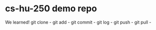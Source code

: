 # cs-hu-250 demo repo
We learned!
git clone -
git add -
git commit -
git log -
git push -
git pull -
